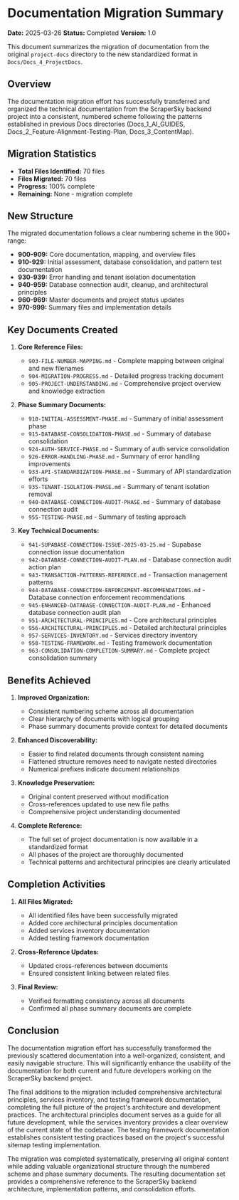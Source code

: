 # Documentation Migration Summary

**Date:** 2025-03-26
**Status:** Completed
**Version:** 1.0

This document summarizes the migration of documentation from the original `project-docs` directory to the new standardized format in `Docs/Docs_4_ProjectDocs`.

## Overview

The documentation migration effort has successfully transferred and organized the technical documentation from the ScraperSky backend project into a consistent, numbered scheme following the patterns established in previous Docs directories (Docs_1_AI_GUIDES, Docs_2_Feature-Alignment-Testing-Plan, Docs_3_ContentMap).

## Migration Statistics

- **Total Files Identified:** 70 files
- **Files Migrated:** 70 files
- **Progress:** 100% complete
- **Remaining:** None - migration complete

## New Structure

The migrated documentation follows a clear numbering scheme in the 900+ range:

- **900-909:** Core documentation, mapping, and overview files
- **910-929:** Initial assessment, database consolidation, and pattern test documentation
- **930-939:** Error handling and tenant isolation documentation
- **940-959:** Database connection audit, cleanup, and architectural principles
- **960-969:** Master documents and project status updates
- **970-999:** Summary files and implementation details

## Key Documents Created

1. **Core Reference Files:**
   - `903-FILE-NUMBER-MAPPING.md` - Complete mapping between original and new filenames
   - `904-MIGRATION-PROGRESS.md` - Detailed progress tracking document
   - `905-PROJECT-UNDERSTANDING.md` - Comprehensive project overview and knowledge extraction

2. **Phase Summary Documents:**
   - `910-INITIAL-ASSESSMENT-PHASE.md` - Summary of initial assessment phase
   - `915-DATABASE-CONSOLIDATION-PHASE.md` - Summary of database consolidation
   - `924-AUTH-SERVICE-PHASE.md` - Summary of auth service consolidation
   - `926-ERROR-HANDLING-PHASE.md` - Summary of error handling improvements
   - `933-API-STANDARDIZATION-PHASE.md` - Summary of API standardization efforts
   - `935-TENANT-ISOLATION-PHASE.md` - Summary of tenant isolation removal
   - `940-DATABASE-CONNECTION-AUDIT-PHASE.md` - Summary of database connection audit
   - `955-TESTING-PHASE.md` - Summary of testing approach

3. **Key Technical Documents:**
   - `941-SUPABASE-CONNECTION-ISSUE-2025-03-25.md` - Supabase connection issue documentation
   - `942-DATABASE-CONNECTION-AUDIT-PLAN.md` - Database connection audit action plan
   - `943-TRANSACTION-PATTERNS-REFERENCE.md` - Transaction management patterns
   - `944-DATABASE-CONNECTION-ENFORCEMENT-RECOMMENDATIONS.md` - Database connection enforcement recommendations
   - `945-ENHANCED-DATABASE-CONNECTION-AUDIT-PLAN.md` - Enhanced database connection audit plan
   - `951-ARCHITECTURAL-PRINCIPLES.md` - Core architectural principles
   - `956-ARCHITECTURAL-PRINCIPLES.md` - Detailed architectural principles
   - `957-SERVICES-INVENTORY.md` - Services directory inventory
   - `958-TESTING-FRAMEWORK.md` - Testing framework documentation
   - `963-CONSOLIDATION-COMPLETION-SUMMARY.md` - Complete project consolidation summary

## Benefits Achieved

1. **Improved Organization:**
   - Consistent numbering scheme across all documentation
   - Clear hierarchy of documents with logical grouping
   - Phase summary documents provide context for detailed documents

2. **Enhanced Discoverability:**
   - Easier to find related documents through consistent naming
   - Flattened structure removes need to navigate nested directories
   - Numerical prefixes indicate document relationships

3. **Knowledge Preservation:**
   - Original content preserved without modification
   - Cross-references updated to use new file paths
   - Comprehensive project understanding documented

4. **Complete Reference:**
   - The full set of project documentation is now available in a standardized format
   - All phases of the project are thoroughly documented
   - Technical patterns and architectural principles are clearly articulated

## Completion Activities

1. **All Files Migrated:**
   - All identified files have been successfully migrated
   - Added core architectural principles documentation
   - Added services inventory documentation
   - Added testing framework documentation

2. **Cross-Reference Updates:**
   - Updated cross-references between documents
   - Ensured consistent linking between related files

3. **Final Review:**
   - Verified formatting consistency across all documents
   - Confirmed all phase summary documents are complete

## Conclusion

The documentation migration effort has successfully transformed the previously scattered documentation into a well-organized, consistent, and easily navigable structure. This will significantly enhance the usability of the documentation for both current and future developers working on the ScraperSky backend project.

The final additions to the migration included comprehensive architectural principles, services inventory, and testing framework documentation, completing the full picture of the project's architecture and development practices. The architectural principles document serves as a guide for all future development, while the services inventory provides a clear overview of the current state of the codebase. The testing framework documentation establishes consistent testing practices based on the project's successful sitemap testing implementation.

The migration was completed systematically, preserving all original content while adding valuable organizational structure through the numbered scheme and phase summary documents. The resulting documentation set provides a comprehensive reference to the ScraperSky backend architecture, implementation patterns, and consolidation efforts.
